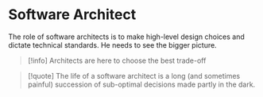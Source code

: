 # Software Architect

The role of software architects is to make high-level design choices and dictate technical standards. He needs to see the bigger picture.

> [!info] Architects are here to choose the best trade-off  

> [!quote] The life of a software architect is a long (and sometimes painful) succession of sub-optimal decisions made partly in the dark.